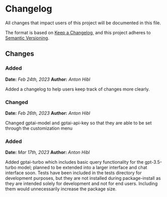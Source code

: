 # Changelog

All changes that impact users of this project will be documented in this file.

The format is based on [Keep a Changelog](https://keepachangelog.com/en/1.0.0/),
and this project adheres to [Semantic Versioning](https://semver.org/spec/v2.0.0.html).

<!---
This document is intended for the users of astrolisp. Changes to things
like tests should not be noted in this document.
When updating this file for a PR, add an entry for your change under Unreleased
and one of the following headings:

 - Added - for new features.
 - Changed - for changes in existing functionality.
 - Deprecated - for soon-to-be removed features.
 - Removed - for now removed features.
 - Fixed - for any bug fixes.
 - Security - in case of vulnerabilities.
-->

## Changes

### Added
**Date:** *Feb 24th, 2023*
**Author:** *Anton Hibl*

Added a changelog to help users keep track of changes more clearly.

### Changed
**Date:** *Feb 26th, 2023*
**Author:** *Anton Hibl*

Changed gptai-model and gptai-api-key so that they are able to be set through
the customization menu

### Added 
**Date:** *Mar 17th, 2023*
**Author:** *Anton Hibl*


Added gptai-turbo which includes basic query functionality for the gpt-3.5-turbo
model; planned to be extended into a larger interface and chat interface
soon. Tests have been included in the tests directory for development purposes,
but they are not installed during package-install as they are intended solely
for development and not for end users. Including them would unnecessarily
increase the package size.

